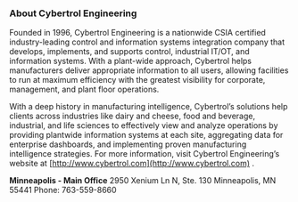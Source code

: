 ### About Cybertrol Engineering

Founded in 1996, Cybertrol Engineering is a nationwide CSIA certified industry-leading control and information systems integration company that develops, implements, and supports control, industrial IT/OT, and information systems. With a plant-wide approach, Cybertrol helps manufacturers deliver appropriate information to all users, allowing facilities to run at maximum efficiency with the greatest visibility for corporate, management, and plant floor operations.  

With a deep history in manufacturing intelligence, Cybertrol’s solutions help clients across industries like dairy and cheese, food and beverage, industrial, and life sciences to effectively view and analyze operations by providing plantwide information systems at each site, aggregating data for enterprise dashboards, and implementing proven manufacturing intelligence strategies.  For more information, visit Cybertrol Engineering’s website at [http://www.cybertrol.com](http://www.cybertrol.com) .

<b>Minneapolis - Main Office</b>
2950 Xenium Ln N, Ste. 130
Minneapolis, MN 55441
Phone: 763-559-8660


